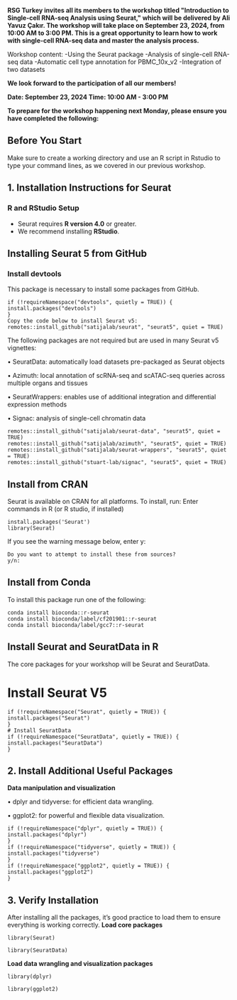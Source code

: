 **RSG Turkey invites all its members to the workshop titled "Introduction to Single-cell RNA-seq Analysis using Seurat," which will be delivered by Ali Yavuz Çakır. The workshop will take place on September 23, 2024, from 10:00 AM to 3:00 PM. This is a great opportunity to learn how to work with single-cell RNA-seq data and master the analysis process.**

Workshop content:
-Using the Seurat package
-Analysis of single-cell RNA-seq data
-Automatic cell type annotation for PBMC_10x_v2
-Integration of two datasets

**We look forward to the participation of all our members!**

**Date: September 23, 2024
Time: 10:00 AM - 3:00 PM**

**To prepare for the workshop happening next Monday, please ensure you have completed the following:**

## Before You Start
Make sure to create a working directory and use an R script in Rstudio to type your command lines, as we covered in our previous workshop.

## 1. Installation Instructions for Seurat

### R and RStudio Setup
- Seurat requires **R version 4.0** or greater.
- We recommend installing **RStudio**.

## Installing Seurat 5 from GitHub

### Install devtools
This package is necessary to install some packages from GitHub.
```
if (!requireNamespace("devtools", quietly = TRUE)) {
install.packages("devtools")
}
Copy the code below to install Seurat v5:
remotes::install_github("satijalab/seurat", "seurat5", quiet = TRUE)
```

The following packages are not required but are used in many Seurat v5 vignettes:

• SeuratData: automatically load datasets pre-packaged as Seurat objects

• Azimuth: local annotation of scRNA-seq and scATAC-seq queries across multiple
organs and tissues

• SeuratWrappers: enables use of additional integration and differential expression
methods

• Signac: analysis of single-cell chromatin data

```
remotes::install_github("satijalab/seurat-data", "seurat5", quiet = TRUE)
remotes::install_github("satijalab/azimuth", "seurat5", quiet = TRUE)
remotes::install_github("satijalab/seurat-wrappers", "seurat5", quiet = TRUE)
remotes::install_github("stuart-lab/signac", "seurat5", quiet = TRUE)
```


## Install from CRAN

Seurat is available on CRAN for all platforms. To install, run:
Enter commands in R (or R studio, if installed)
```
install.packages('Seurat')
library(Seurat)
```
If you see the warning message below, enter y:
```package which is only available in source form, and may need compilation of C/C++/Fortran: 'Seurat'
Do you want to attempt to install these from sources?
y/n:

```
## Install from Conda
To install this package run one of the following:
```
conda install bioconda::r-seurat
conda install bioconda/label/cf201901::r-seurat
conda install bioconda/label/gcc7::r-seurat
```

## Install Seurat and SeuratData in R
The core packages for your workshop will be Seurat and SeuratData.
# Install Seurat V5
```
if (!requireNamespace("Seurat", quietly = TRUE)) {
install.packages("Seurat")
}
# Install SeuratData
if (!requireNamespace("SeuratData", quietly = TRUE)) {
install.packages("SeuratData")
}
```



## 2. Install Additional Useful Packages
**Data manipulation and visualization**

• dplyr and tidyverse: for efficient data wrangling.

• ggplot2: for powerful and flexible data visualization.
```
if (!requireNamespace("dplyr", quietly = TRUE)) {
install.packages("dplyr")
}
if (!requireNamespace("tidyverse", quietly = TRUE)) {
install.packages("tidyverse")
}
if (!requireNamespace("ggplot2", quietly = TRUE)) {
install.packages("ggplot2")
}
```

## 3. Verify Installation
After installing all the packages, it’s good practice to load them to ensure everything is working
correctly.
**Load core packages**

```library(Seurat)```

```library(SeuratData)```

**Load data wrangling and visualization packages**

```library(dplyr)```

```library(ggplot2)```


